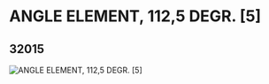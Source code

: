 # ANGLE ELEMENT, 112,5 DEGR. [5]
## 32015
![ANGLE ELEMENT, 112,5 DEGR. [5]](https://lc-www-live-s.legocdn.com/media/bricks/5/2/4106378.jpg)